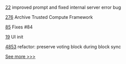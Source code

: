 
[22](https://github.com/hyperledger-labs/aifaq/pull/22) improved prompt and fixed internal server error bug

[276](https://github.com/hyperledger-labs/hyperledger-labs.github.io/pull/276) Archive Trusted Compute Framework

[85](https://github.com/hyperledger-labs/governance/pull/85) Fixes #84

[19](https://github.com/hyperledger-labs/aifaq/pull/19) UI init

[4853](https://github.com/hyperledger/iroha/pull/4853) refactor: preserve voting block during block sync


[See more >>>](https://start-here.hyperledger.org/pull-requests)

